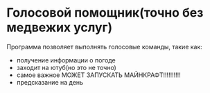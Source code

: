 # Голосовой помощник(точно без медвежих услуг)
Программа позволяет выполнять голосовые команды, такие как:
- получение информации о погоде
- заходит на ютуб(но это не точно)
- самое важное МОЖЕТ ЗАПУСКАТЬ МАЙНКРАФТ!!!!!!!!!!
- предсказание на день